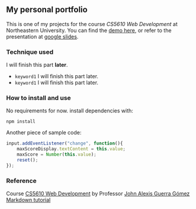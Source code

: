 ## My personal portfolio
This is one of my projects for the course *CS5610 Web Development* at Northeastern University. You can find the [demo here](https://www.google.com/), or refer to the presentation at [google slides](https://www.google.com/slides/about/).

### Technique used
I will finish this part **later**. 
* ```keyword1``` I will finish this part later.
* ```keyword1``` I will finish this part later.

### How to install and use
No requirements for now. 
install dependencies with:
```
npm install
```
Another piece of sample code:
```javascript
input.addEventListener("change", function(){
	maxScoreDisplay.textContent = this.value;
	maxScore = Number(this.value);
	reset();
});
```
### Reference
Course [CS5610 Web Development](https://johnguerra.co/classes/webDevelopment_fall_2020/) by Professor [John Alexis Guerra Gómez](https://johnguerra.co/)  
[Markdown tutorial](https://guides.github.com/features/mastering-markdown/)